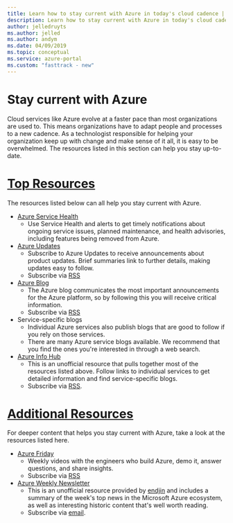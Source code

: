 ```yaml
---
title: Learn how to stay current with Azure in today's cloud cadence | Microsoft docs
description: Learn how to stay current with Azure in today's cloud cadence.
author: jelledruyts
ms.author: jelled
ms.author: andym
ms.date: 04/09/2019
ms.topic: conceptual
ms.service: azure-portal
ms.custom: "fasttrack - new"
---
```


# Stay current with Azure

Cloud services like Azure evolve at a faster pace than most organizations are used to. This means organizations have to adapt people and processes to a new cadence. As a technologist responsible for helping your organization keep up with change and make sense of it all, it is easy to be overwhelmed. The resources listed in this section can help you stay up-to-date.

# [Top Resources](#tab/TopResources)

The resources listed below can all help you stay current with Azure.

- [Azure Service Health](/azure/service-health/service-health-overview)
  - Use Service Health and alerts to get timely notifications about ongoing service issues, planned maintenance, and health advisories, including features being removed from Azure.
- [Azure Updates](https://azure.microsoft.com/updates/)
  - Subscribe to Azure Updates to receive announcements about product updates. Brief summaries link to further details, making updates easy to follow.
  - Subscribe via [RSS](https://azurecomcdn.azureedge.net/en-us/updates/feed/)
- [Azure Blog](https://azure.microsoft.com/blog/)
  - The Azure blog communicates the most important announcements for the Azure platform, so by following this you will receive critical information.
  - Subscribe via [RSS](https://azurecomcdn.azureedge.net/en-us/blog/feed/)
- Service-specific blogs
  - Individual Azure services also publish blogs that are good to follow if you rely on those services.
  - There are many Azure service blogs available. We recommend that you find the ones you're interested in through a web search.
- [Azure Info Hub](https://azureinfohub.azurewebsites.net/)
  - This is an unofficial resource that pulls together most of the resources listed above. Follow links to individual services to get detailed information and find service-specific blogs.
  - Subscribe via [RSS](https://azureinfohub.azurewebsites.net/Feed?serviceTitle=Azure).

# [Additional Resources](#tab/AdditionalResources)

For deeper content that helps you stay current with Azure, take a look at the resources listed here.

- [Azure Friday](https://channel9.msdn.com/Shows/Azure-Friday)
  - Weekly videos with the engineers who build Azure, demo it, answer questions, and share insights.
  - Subscribe via [RSS](https://channel9.msdn.com/Shows/Azure-Friday/feed)
- [Azure Weekly Newsletter](https://azureweekly.info/)
  - This is an unofficial resource provided by [endjin](https://endjin.com/) and includes a summary of the week's top news in the Microsoft Azure ecosystem, as well as interesting historic content that's well worth reading.
  - Subscribe via [email](https://azureweekly.info/).
